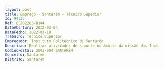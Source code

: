 ```yaml
--- 
layout: post
title: Emprego - Santarém - Técnico Superior
Id: 94535
Ref: OE202203/0104
DataAbertura: 2022-03-04
DataFecho: 2022-03-18
Trabalho: Técnico Superior
Empregador: Instituto Politécnico de Santarém
Descricao: Realizar atividades de suporte no âmbito da missão das Instituições de Ensino Superior com funções consultivas, de estudo, planeamento e aplicações de métodos de natureza técnica de apoio na gestão dos Serviços e execução de funções na área de serviços gerais de apoio e de gestão de projetos.
CodigoPostal: 2001-904 SANTARÉM
Concelho: Santarém
Distrito: Santarém
--- 
```

